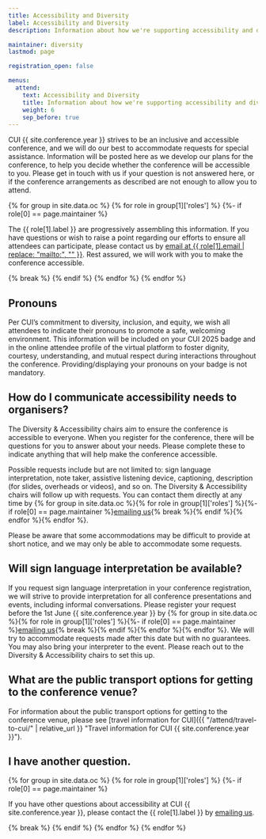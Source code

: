 ```yaml
---
title: Accessibility and Diversity
label: Accessibility and Diversity
description: Information about how we're supporting accessibility and diversity at CUI !!conference.year!!.

maintainer: diversity
lastmod: page

registration_open: false

menus:
  attend:
    text: Accessibility and Diversity
    title: Information about how we're supporting accessibility and diversity at CUI
    weight: 6
    sep_before: true
---
```


CUI {{ site.conference.year }} strives to be an inclusive and accessible conference, and we will do our best to accommodate requests for special assistance. Information will be posted here as we develop our plans for the conference, to help you decide whether the conference will be accessible to you. Please get in touch with us if your question is not answered here, or if the conference arrangements as described are not enough to allow you to attend.

{% for group in site.data.oc %}
	{% for role in group[1]['roles'] %}
		{%- if role[0] == page.maintainer %}
<p>The {{ role[1].label }} are progressively assembling this information. If you have questions or wish to raise a point regarding our efforts to ensure all attendees can participate, please contact us by <a href="{{ role[1].email }}" title="Email address for the CUI {{ site.conference.year }} {{ role[1].label }}">email at {{ role[1].email | replace: "mailto:", "" }}</a>. Rest assured, we will work with you to make the conference accessible.</p>
		{% break %}
		{% endif %}
	{% endfor %}
{% endfor %}

## Pronouns
Per CUI’s commitment to diversity, inclusion, and equity, we wish all attendees to indicate their pronouns to promote a safe, welcoming environment. This information will be included on your CUI 2025 badge and in the online attendee profile of the virtual platform to foster dignity, courtesy, understanding, and mutual respect during interactions throughout the conference. Providing/displaying your pronouns on your badge is not mandatory.

## How do I communicate accessibility needs to organisers?
The Diversity & Accessibility chairs aim to ensure the conference is accessible to everyone. When you register for the conference, there will be questions for you to answer about your needs. Please complete these to indicate anything that will help make the conference accessible.

Possible requests include but are not limited to: sign language interpretation, note taker, assistive listening device, captioning, description (for slides, overheads or videos), and so on. The Diversity & Accessibility chairs will follow up with requests. You can contact them directly at any time by {% for group in site.data.oc %}{% for role in group[1]['roles'] %}{%- if role[0] == page.maintainer %}<a href="{{ role[1].email }}" title="Email address for the CUI {{ site.conference.year }} {{ role[1].label }}">emailing us</a>{% break %}{% endif %}{% endfor %}{% endfor %}.

Please be aware that some accommodations may be difficult to provide at short notice, and we may only be able to accommodate some requests.

## Will sign language interpretation be available?
If you request sign language interpretation in your conference registration, we will strive to provide interpretation for all conference presentations and events, including informal conversations. Please register your request before the 1st June {{ site.conference.year }} by {% for group in site.data.oc %}{% for role in group[1]['roles'] %}{%- if role[0] == page.maintainer %}<a href="{{ role[1].email }}" title="Email address for the CUI {{ site.conference.year }} {{ role[1].label }}">emailing us</a>{% break %}{% endif %}{% endfor %}{% endfor %}. We will try to accommodate requests made after this date but with no guarantees. You may also bring your interpreter to the event. Please reach out to the Diversity & Accessibility chairs to set this up. 

## What are the public transport options for getting to the conference venue?
For information about the public transport options for getting to the conference venue, please see [travel information for CUI]({{ "/attend/travel-to-cui/" | relative_url }} "Travel information for CUI {{ site.conference.year }}").

## I have another question.

{% for group in site.data.oc %}
	{% for role in group[1]['roles'] %}
		{%- if role[0] == page.maintainer %}
<p>If you have other questions about accessibility at CUI {{ site.conference.year }}, please contact the {{ role[1].label }} by <a href="{{ role[1].email }}" title="Email address for the CUI {{ site.conference.year }} {{ role[1].label }}">emailing us</a>.</p>
		{% break %}
		{% endif %}
	{% endfor %}
{% endfor %}
